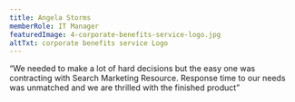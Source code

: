 ```yaml
---
title: Angela Storms
memberRole: IT Manager
featuredImage: 4-corporate-benefits-service-logo.jpg
altTxt: corporate benefits service Logo
---
```


“We needed to make a lot of hard decisions but the easy one was contracting with Search Marketing Resource. Response time to our needs was unmatched and we are thrilled with the finished product”
